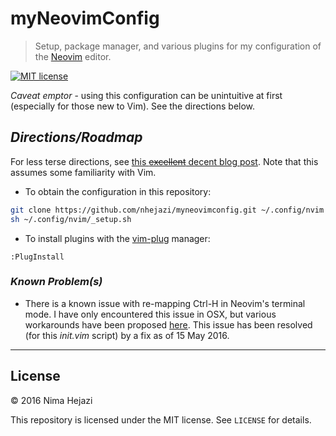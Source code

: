 # myNeovimConfig

> Setup, package manager, and various plugins for my configuration of the
> [Neovim](https://neovim.io/) editor.

[![MIT license](http://img.shields.io/badge/license-MIT-brightgreen.svg)](http://opensource.org/licenses/MIT)

_Caveat emptor_ - using this configuration can be unintuitive at first
(especially for those new to Vim). See the directions below.

## _Directions/Roadmap_

For less terse directions, see [this ~~excellent~~ decent blog
post](https://jacky.wtf/weblog/moving-to-neovim/). Note that this assumes some
familiarity with Vim.

- To obtain the configuration in this repository:
```bash
git clone https://github.com/nhejazi/myneovimconfig.git ~/.config/nvim
sh ~/.config/nvim/_setup.sh
```

- To install plugins with the [vim-plug](https://github.com/junegunn/vim-plug)
manager:
```vim
:PlugInstall

```

### _Known Problem(s)_

- There is a known issue with re-mapping Ctrl-H in Neovim's terminal mode. I
  have only encountered this issue in OSX, but various workarounds have been
  proposed [here](https://github.com/neovim/neovim/issues/2048). This issue
  has been resolved (for this _init.vim_ script) by a fix as of 15 May 2016.

---

## License

&copy; 2016 Nima Hejazi

This repository is licensed under the MIT license. See `LICENSE` for details.
